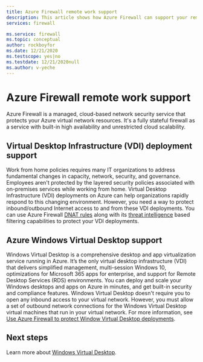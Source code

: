 ```yaml
---
title: Azure Firewall remote work support
description: This article shows how Azure Firewall can support your remote work force requirements.
services: firewall

ms.service: firewall
ms.topic: conceptual
author: rockboyfor
ms.date: 12/21/2020
ms.testscope: yes|no
ms.testdate: 12/21/2020null
ms.author: v-yeche
---
```


# Azure Firewall remote work support

Azure Firewall is a managed, cloud-based network security service that protects your Azure virtual network resources. It's a fully stateful firewall as a service with built-in high availability and unrestricted cloud scalability.

## Virtual Desktop Infrastructure (VDI) deployment support

Work from home policies requires many IT organizations to address fundamental changes in capacity, network, security, and governance. Employees aren't protected by the layered security policies associated with on-premises services while working from home. Virtual Desktop Infrastructure (VDI) deployments on Azure can help organizations rapidly respond to this changing environment. However, you need a way to protect inbound/outbound Internet access to and from these VDI deployments. You can use Azure Firewall [DNAT rules](rule-processing.md) along with its [threat intelligence](threat-intel.md) based filtering capabilities to protect your VDI deployments.

## Azure Windows Virtual Desktop support

Windows Virtual Desktop is a comprehensive desktop and app virtualization service running in Azure. It’s the only virtual desktop infrastructure (VDI) that delivers simplified management, multi-session Windows 10, optimizations for Microsoft 365 apps for enterprise, and support for Remote Desktop Services (RDS) environments. You can deploy and scale your Windows desktops and apps on Azure in minutes, and get built-in security and compliance features. Windows Virtual Desktop doesn't require you to open any inbound access to your virtual network. However, you must allow a set of outbound network connections for the Windows Virtual Desktop virtual machines that run in your virtual network. For more information, see [Use Azure Firewall to protect Window Virtual Desktop deployments](protect-windows-virtual-desktop.md).

## Next steps

Learn more about [Windows Virtual Desktop](../virtual-desktop/index.yml).


<!-- Update_Description: new article about remote work support -->
<!--NEW.date: 12/21/2020-->